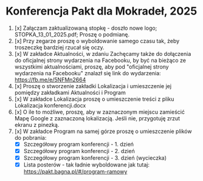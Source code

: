 # Konferencja Pakt dla Mokradeł, 2025

1. [x] Załączam zaktualizowaną stopkę - doszło nowe logo; STOPKA_13_01_2025.pdf; Proszę o podmianę.
2. [x] Przy zegarze proszę o wyboldowanie samego czasu tak, żeby troszeczkę bardziej rzucał się oczy.
3. [x] W zakładce Aktualności, w zdaniu Zachęcamy także do dołączenia do oficjalnej strony wydarzenia na Facebooku, by być na bieżąco ze wszystkimi aktualnościami, proszę, aby pod "oficjalnej strony wydarzenia na Facebooku" znalazł się link do wydarzenia: https://fb.me/e/5NFMn2664
4. [x] Proszę o stworzenie zakładki Lokalizacja i umieszczenie jej pomiędzy zakładkami Aktualności i Program
5. [x] W zakładce Lokalizacja proszę o umieszczenie treści z pliku Lokalizacja konferencji.docx
6. [x] O ile to możliwe, proszę, aby w zaznaczonym miejscu zamieścić Mapę Google z zaznaczoną lokalizacją. Jeśli nie, przygotuję zrzut ekranu z pinezką.
7. [x] W zakładce Program na samej górze proszę o umieszczenie plików do pobrania:
   - [x] Szczegółowy program konferencji - 1. dzień
   - [x] Szczegółowy program konferencji - 2. dzień
   - [x] Szczegółowy program konferencji - 3. dzień (wycieczka)
   - [x] Lista posterów - tak ładnie wyboldowane jak tutaj: https://pakt.bagna.pl/#/program-ramowy
